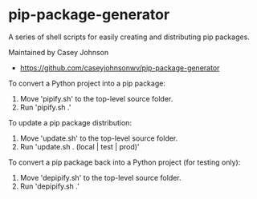 # pip-package-generator

A series of shell scripts for easily creating and distributing pip packages.

Maintained by Casey Johnson
- https://github.com/caseyjohnsonwv/pip-package-generator

To convert a Python project into a pip package:
1. Move 'pipify.sh' to the top-level source folder.
2. Run 'pipify.sh .'

To update a pip package distribution:
1. Move 'update.sh' to the top-level source folder.
2. Run 'update.sh . (local | test | prod)'

To convert a pip package back into a Python project (for testing only):
1. Move 'depipify.sh' to the top-level source folder.
2. Run 'depipify.sh .'
